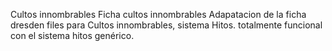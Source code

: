 Cultos innombrables
Ficha cultos innombrables Adapatacion de la ficha dresden files para Cultos innombrables, sistema Hitos. totalmente funcional con el sistema hitos genérico.
